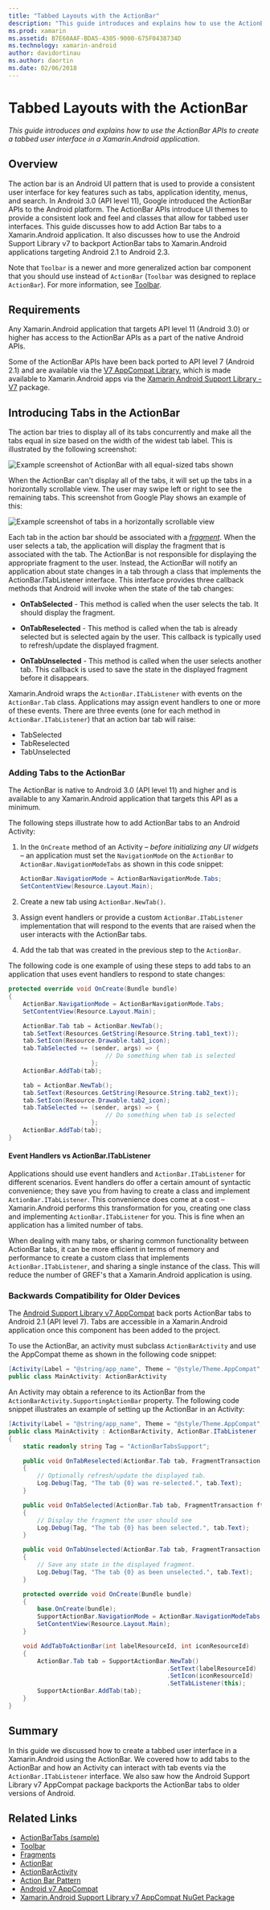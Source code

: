 ```yaml
---
title: "Tabbed Layouts with the ActionBar"
description: "This guide introduces and explains how to use the ActionBar APIs to create a tabbed user interface in a Xamarin.Android application."
ms.prod: xamarin
ms.assetid: B7E60AAF-BDA5-4305-9000-675F0438734D
ms.technology: xamarin-android
author: davidortinau
ms.author: daortin
ms.date: 02/06/2018
---
```


# Tabbed Layouts with the ActionBar

_This guide introduces and explains how to use the ActionBar APIs to create a tabbed user interface in a Xamarin.Android application._

## Overview

The action bar is an Android UI pattern that is used to provide a
consistent user interface for key features such as tabs, application
identity, menus, and search. In Android 3.0 (API level 11), Google
introduced the ActionBar APIs to the Android platform. The ActionBar
APIs introduce UI themes to provide a consistent look and feel and
classes that allow for tabbed user interfaces. This guide discusses how
to add Action Bar tabs to a Xamarin.Android application. It also
discusses how to use the Android Support Library v7 to backport
ActionBar tabs to Xamarin.Android applications targeting Android 2.1 to
Android 2.3.

Note that `Toolbar` is a newer and more generalized action bar component
that you should use instead of `ActionBar` (`Toolbar` was designed to
replace `ActionBar`). For more information, see
[Toolbar](~/android/user-interface/controls/tool-bar/index.md).

## Requirements

Any Xamarin.Android application that targets API level 11 (Android 3.0)
or higher has access to the ActionBar APIs as a part of the native
Android APIs.

Some of the ActionBar APIs have been back ported to API level 7
(Android 2.1) and are available via the
[V7 AppCompat Library](https://developer.android.com/tools/support-library/features.html#v7-appcompat),
which is made available to Xamarin.Android apps via the
[Xamarin Android Support Library - V7](https://www.nuget.org/packages/Xamarin.Android.Support.v7.AppCompat/)
package.

## Introducing Tabs in the ActionBar

The action bar tries to display all of its tabs concurrently and make
all the tabs equal in size based on the width of the widest tab label.
This is illustrated by the following screenshot:

![Example screenshot of ActionBar with all equal-sized tabs shown](with-action-bar-images/image1.png)

When the ActionBar can't display all of the tabs, it will set up the
tabs in a horizontally scrollable view. The user may swipe left or
right to see the remaining tabs. This screenshot from Google Play shows
an example of this:

![Example screenshot of tabs in a horizontally scrollable view](with-action-bar-images/image2.png)

Each tab in the action bar should be associated with a
[*fragment*](~/android/platform/fragments/index.md). When the
user selects a tab, the application will display the fragment that is
associated with the tab. The ActionBar is not responsible for
displaying the appropriate fragment to the user. Instead, the ActionBar
will notify an application about state changes in a tab through a class
that implements the ActionBar.ITabListener interface. This interface
provides three callback methods that Android will invoke when the state
of the tab changes:

- **OnTabSelected** - This method is called when the user selects the
   tab. It should display the fragment.

- **OnTabReselected** - This method is called when the tab is already
   selected but is selected again by the user. This callback is
   typically used to refresh/update the displayed fragment.

- **OnTabUnselected** - This method is called when the user selects
   another tab. This callback is used to save the state in the
   displayed fragment before it disappears.

Xamarin.Android wraps the `ActionBar.ITabListener` with events on the
`ActionBar.Tab` class. Applications may assign event handlers to one or
more of these events. There are three events (one for each method in
`ActionBar.ITabListener`) that an action bar tab will raise:

- TabSelected
- TabReselected
- TabUnselected

### Adding Tabs to the ActionBar

The ActionBar is native to Android 3.0 (API level 11) and higher and is
available to any Xamarin.Android application that targets this API as a
minimum.

The following steps illustrate how to add ActionBar tabs to an Android
Activity:

1. In the `OnCreate` method of an Activity &ndash; *before initializing
   any UI widgets* &ndash; an application must set the `NavigationMode`
   on the `ActionBar` to `ActionBar.NavigationModeTabs` as shown in
   this code snippet:

   ```csharp
   ActionBar.NavigationMode = ActionBarNavigationMode.Tabs;
   SetContentView(Resource.Layout.Main);
   ```

2. Create a new tab using `ActionBar.NewTab()`.

3. Assign event handlers or provide a custom `ActionBar.ITabListener`
   implementation that will respond to the events that are raised when
   the user interacts with the ActionBar tabs.

4. Add the tab that was created in the previous step to the
   `ActionBar`.

The following code is one example of using these steps to add tabs to
an application that uses event handlers to respond to state changes:

```csharp
protected override void OnCreate(Bundle bundle)
{
    ActionBar.NavigationMode = ActionBarNavigationMode.Tabs;
    SetContentView(Resource.Layout.Main);

    ActionBar.Tab tab = ActionBar.NewTab();
    tab.SetText(Resources.GetString(Resource.String.tab1_text));
    tab.SetIcon(Resource.Drawable.tab1_icon);
    tab.TabSelected += (sender, args) => {
                           // Do something when tab is selected
                       };
    ActionBar.AddTab(tab);

    tab = ActionBar.NewTab();
    tab.SetText(Resources.GetString(Resource.String.tab2_text));
    tab.SetIcon(Resource.Drawable.tab2_icon);
    tab.TabSelected += (sender, args) => {
                           // Do something when tab is selected
                       };
    ActionBar.AddTab(tab);
}
```

#### Event Handlers vs ActionBar.ITabListener

Applications should use event handlers and `ActionBar.ITabListener` for
different scenarios. Event handlers do offer a certain amount of
syntactic convenience; they save you from having to create a class and
implement `ActionBar.ITabListener`. This convenience does come at a
cost &ndash; Xamarin.Android performs this transformation for you, creating
one class and implementing `ActionBar.ITabListener` for you. This is
fine when an application has a limited number of tabs.

When dealing with many tabs, or sharing common functionality between
ActionBar tabs, it can be more efficient in terms of memory and
performance to create a custom class that implements
`ActionBar.ITabListener`, and sharing a single instance of the class.
This will reduce the number of GREF's that a Xamarin.Android
application is using.

### Backwards Compatibility for Older Devices

The
[Android Support Library v7 AppCompat](https://www.nuget.org/packages/Xamarin.Android.Support.v7.AppCompat/)
back ports ActionBar tabs to Android 2.1 (API level 7). Tabs are
accessible in a Xamarin.Android application once this component has
been added to the project.

To use the ActionBar, an activity must subclass `ActionBarActivity` and
use the AppCompat theme as shown in the following code snippet:

```csharp
[Activity(Label = "@string/app_name", Theme = "@style/Theme.AppCompat", MainLauncher = true, Icon = "@drawable/ic_launcher")]
public class MainActivity: ActionBarActivity
```

An Activity may obtain a reference to its ActionBar from the
`ActionBarActivity.SupportingActionBar` property. The following code
snippet illustrates an example of setting up the ActionBar in an
Activity:

```csharp
[Activity(Label = "@string/app_name", Theme = "@style/Theme.AppCompat", MainLauncher = true, Icon = "@drawable/ic_launcher")]
public class MainActivity : ActionBarActivity, ActionBar.ITabListener
{
    static readonly string Tag = "ActionBarTabsSupport";

    public void OnTabReselected(ActionBar.Tab tab, FragmentTransaction ft)
    {
        // Optionally refresh/update the displayed tab.
        Log.Debug(Tag, "The tab {0} was re-selected.", tab.Text);
    }

    public void OnTabSelected(ActionBar.Tab tab, FragmentTransaction ft)
    {
        // Display the fragment the user should see
        Log.Debug(Tag, "The tab {0} has been selected.", tab.Text);
    }

    public void OnTabUnselected(ActionBar.Tab tab, FragmentTransaction ft)
    {
        // Save any state in the displayed fragment.
        Log.Debug(Tag, "The tab {0} as been unselected.", tab.Text);
    }

    protected override void OnCreate(Bundle bundle)
    {
        base.OnCreate(bundle);
        SupportActionBar.NavigationMode = ActionBar.NavigationModeTabs;
        SetContentView(Resource.Layout.Main);
    }

    void AddTabToActionBar(int labelResourceId, int iconResourceId)
    {
        ActionBar.Tab tab = SupportActionBar.NewTab()
                                            .SetText(labelResourceId)
                                            .SetIcon(iconResourceId)
                                            .SetTabListener(this);
        SupportActionBar.AddTab(tab);
    }
}
```

## Summary

In this guide we discussed how to create a tabbed user interface in a
Xamarin.Android using the ActionBar. We covered how to add tabs to the
ActionBar and how an Activity can interact with tab events via the
`ActionBar.ITabListener` interface. We also saw how the Android Support
Library v7 AppCompat package backports the ActionBar tabs to older
versions of Android.

## Related Links

- [ActionBarTabs (sample)](https://docs.microsoft.com/samples/xamarin/monodroid-samples/userinterface-actionbartabs)
- [Toolbar](~/android/user-interface/controls/tool-bar/index.md)
- [Fragments](~/android/platform/fragments/index.md)
- [ActionBar](https://developer.android.com/guide/topics/ui/actionbar.html)
- [ActionBarActivity](https://developer.android.com/reference/android/support/v7/app/ActionBarActivity.html)
- [Action Bar Pattern](https://developer.android.com/design/patterns/actionbar.html)
- [Android v7 AppCompat](https://developer.android.com/tools/support-library/features.html#v7-appcompat)
- [Xamarin.Android Support Library v7 AppCompat NuGet Package](https://www.nuget.org/packages/Xamarin.Android.Support.v7.AppCompat/)
